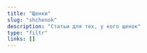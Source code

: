 ```yaml
---
title: "Щенки"
slug: "shchenok"
description: "Статьи для тех, у кого щенок"
type: "filtr"
links: []
---
```

